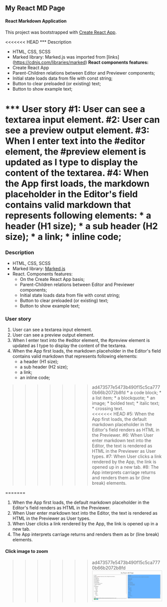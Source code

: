 ## My React MD Page
#### React Markdown Application

This project was bootstrapped with [Create React App](https://github.com/facebookincubator/create-react-app).

<<<<<<< HEAD
*** Description

* HTML, CSS, SCSS
* Marked library: Marked.js was imported from [links] (https://cdnjs.com/libraries/marked)
**React components features:**
* Create React App
* Parent-Children relations between Editor and Previewer components;
* Initial state loads data from file with const string;
* Button to clear preloaded (or existing) text;
* Button to show example text;

*** User story
#1: User can see a textarea input element.
#2: User can see a preview output element.
#3: When I enter text into the #editor element, the #preview element is updated as I type to display the content of the textarea.
#4: When the App first loads, the markdown placeholder in the Editor's field  contains valid markdown that represents following elements:
    * a header (H1 size);
    * a sub header (H2 size);
    * a link;
    * inline code;
=======
### Description

* HTML, CSS, SCSS
* Marked library: [Marked.js](https://cdnjs.com/libraries/marked)
* React. Components features:
     * On the Create React App basis;
     * Parent-Children relations between Editor and Previewer components;
     * Initial state loads data from file with const string;
     * Button to clear preloaded (or existing) text;
     * Button to show example text;

### User story
1.  User can see a textarea input element.
1.  User can see a preview output element.
1.  When I enter text into the #editor element, the #preview element is updated as I type to display the content of the textarea.
1.  When the App first loads, the markdown placeholder in the Editor's field  contains valid markdown that represents following elements:
    * a header (H1 size);
    * a sub header (H2 size);
    * a link;
    * an inline code;
>>>>>>> ad473577e5473b490f15c5ca7770b66b2072b8fd
    * a code block;
    * a list item;
    * a blockquote;
    * an image;
    * bolded text;
    * italic text;
    * crossing text.    
<<<<<<< HEAD
#5: When the App first loads, the default markdown placeholder in the Editor's field renders as HTML in the Previewer.
#6: When User enter markdown text into the Editor, the text is rendered as HTML in the Previewer as User types.
#7: When User clicks a link rendered by the App, the link is opened up in a new tab.
#8: The App interprets carriage returns and renders them as br (line break) elements.

=======
1.  When the App first loads, the default markdown placeholder in the Editor's field renders as HTML in the Previewer.
1.  When User enter markdown text into the Editor, the text is rendered as HTML in the Previewer as User types.
1.  When User clicks a link rendered by the App, the link is opened up in a new tab.
1.  The App interprets carriage returns and renders them as br (line break) elements.

####    Click image to zoom
>>>>>>> ad473577e5473b490f15c5ca7770b66b2072b8fd
![Jest watch mode](https://raw.githubusercontent.com/vickochetkov/my-md-page/master/img/11.gif)
